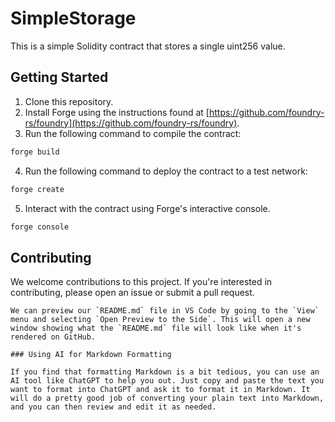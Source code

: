 # SimpleStorage

This is a simple Solidity contract that stores a single uint256 value.

## Getting Started

1. Clone this repository.
2. Install Forge using the instructions found at [https://github.com/foundry-rs/foundry](https://github.com/foundry-rs/foundry).
3. Run the following command to compile the contract:

```bash
forge build
```

4. Run the following command to deploy the contract to a test network:

```bash
forge create
```

5. Interact with the contract using Forge's interactive console.

```bash
forge console
```

## Contributing

We welcome contributions to this project. If you're interested in contributing, please open an issue or submit a pull request.

```
We can preview our `README.md` file in VS Code by going to the `View` menu and selecting `Open Preview to the Side`. This will open a new window showing what the `README.md` file will look like when it's rendered on GitHub.

### Using AI for Markdown Formatting

If you find that formatting Markdown is a bit tedious, you can use an AI tool like ChatGPT to help you out. Just copy and paste the text you want to format into ChatGPT and ask it to format it in Markdown. It will do a pretty good job of converting your plain text into Markdown, and you can then review and edit it as needed.
```

